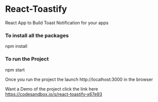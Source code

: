 # React-Toastify
 
 React App to Build Toast Notification for your apps 
### To install all the packages
 npm install 

### To run the Project

 npm start 

Once you run the project the launch http://localhost:3000 in the browser 

Want a Demo of the project click the link here https://codesandbox.io/s/react-toastify-x67e93